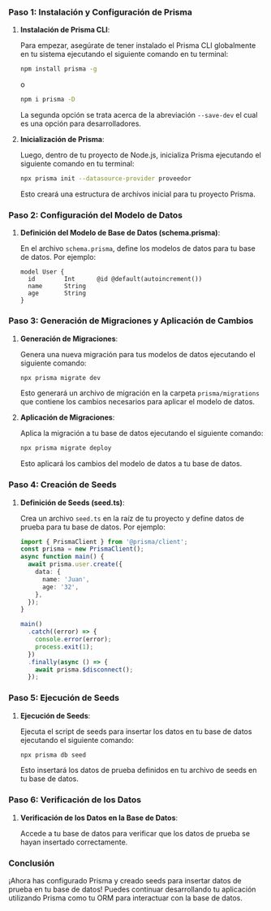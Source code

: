 ### Paso 1: Instalación y Configuración de Prisma

1. **Instalación de Prisma CLI**:

   Para empezar, asegúrate de tener instalado el Prisma CLI globalmente en tu sistema ejecutando el siguiente comando en tu terminal:

   ```bash
   npm install prisma -g
   ```

   o

   ```bash
   npm i prisma -D
   ```

   La segunda opción se trata acerca de la abreviación `--save-dev` el cual es una opción para desarrolladores.

2. **Inicialización de Prisma**:

   Luego, dentro de tu proyecto de Node.js, inicializa Prisma ejecutando el siguiente comando en tu terminal:

   ```bash
   npx prisma init --datasource-provider proveedor
   ```

   Esto creará una estructura de archivos inicial para tu proyecto Prisma.

### Paso 2: Configuración del Modelo de Datos

1. **Definición del Modelo de Base de Datos (schema.prisma)**:

   En el archivo `schema.prisma`, define los modelos de datos para tu base de datos. Por ejemplo:

   ```prisma
   model User {
     id        Int      @id @default(autoincrement())
     name      String
     age       String
   }
   ```

### Paso 3: Generación de Migraciones y Aplicación de Cambios

1. **Generación de Migraciones**:

   Genera una nueva migración para tus modelos de datos ejecutando el siguiente comando:

   ```bash
   npx prisma migrate dev
   ```

   Esto generará un archivo de migración en la carpeta `prisma/migrations` que contiene los cambios necesarios para aplicar el modelo de datos.

2. **Aplicación de Migraciones**:

   Aplica la migración a tu base de datos ejecutando el siguiente comando:

   ```bash
   npx prisma migrate deploy
   ```

   Esto aplicará los cambios del modelo de datos a tu base de datos.

### Paso 4: Creación de Seeds

1. **Definición de Seeds (seed.ts)**:

   Crea un archivo `seed.ts` en la raíz de tu proyecto y define datos de prueba para tu base de datos. Por ejemplo:

   ```typescript
   import { PrismaClient } from '@prisma/client';
   const prisma = new PrismaClient();
   async function main() {
     await prisma.user.create({
       data: {
         name: 'Juan',
         age: '32',
       },
     });
   }

   main()
     .catch((error) => {
       console.error(error);
       process.exit(1);
     })
     .finally(async () => {
       await prisma.$disconnect();
     });
   ```

### Paso 5: Ejecución de Seeds

1. **Ejecución de Seeds**:

   Ejecuta el script de seeds para insertar los datos en tu base de datos ejecutando el siguiente comando:

   ```bash
   npx prisma db seed
   ```

   Esto insertará los datos de prueba definidos en tu archivo de seeds en tu base de datos.

### Paso 6: Verificación de los Datos

1. **Verificación de los Datos en la Base de Datos**:

   Accede a tu base de datos para verificar que los datos de prueba se hayan insertado correctamente.

### Conclusión

¡Ahora has configurado Prisma y creado seeds para insertar datos de prueba en tu base de datos! Puedes continuar desarrollando tu aplicación utilizando Prisma como tu ORM para interactuar con la base de datos.
